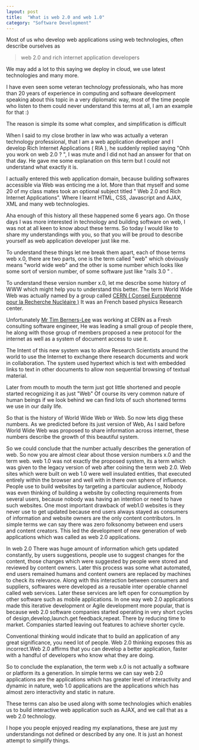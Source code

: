 ```yaml
---
layout: post
title:  "What is web 2.0 and web 1.0"
category: "Software Development"
---
```

Most of us who develop web applications using web technologies, often describe ourselves as

> web 2.0 and rich internet application developers

We may add a lot to this saying we deploy in cloud, we use latest technologies and many more.

I have even seen some veteran technology professionals, who has more than 20 years of experience in computing and software development speaking about this topic in a very diplomatic way, most of the time people who listen to them could never understand this terms at all, I am an example for that :)

The reason is simple its some what complex, and simplification is difficult

When I said to my close brother in law who was actually a veteran technology professional, that I am a web application developer and I develop Rich Internet Applications ( RIA ), he suddenly replied saying "Ohh you work on web 2.0 ? ", I was mute and I did not had an answer for that on that day. He gave me some explanation on this term but I could not understand what exactly it is.

I actually entered this web application domain, because building softwares accessible via Web was enticing me a lot. More than that myself and some 20 of my class mates took an optional subject titled " Web 2.0 and Rich Internet Applications". Where I learnt HTML, CSS, Javascript and AJAX, XML and many web technologies.

Aha enough of this history all these happened some 6 years ago. On those days I was more interested in technology and building software on web, I was not at all keen to know about these terms. So today I would like to share my understandings with you, so that you will be proud to describe yourself as web application developer just like me.

To understand these things let me break them apart, each of those terms web x.0, there are two parts, one is the term called "web" which obviously means "world wide web" and the other is some number which looks like some sort of version number, of some software just like "rails 3.0 " .

To understand these version number x.0, let me describe some history of WWW which might help you to understand this better. The term World Wide Web was actually named by a group called [CERN ( Conseil Européenne pour la Recherche Nucléaire )](http://en.wikipedia.org/wiki/CERN) It was an French based physics Research center.

Unfortunately [Mr Tim Berners-Lee](http://en.wikipedia.org/wiki/Tim_Berners-Lee) was working at CERN as a Fresh consulting software engineer, He was leading a small group of people there, he along with those group of members proposed a new protocol for the internet as well as a system of document access to use it.

The Intent of this new system was to allow Research Scientists around the world to use the Internet to exchange there research documents and work in collaboration. The system used hypertext which is text with embedded links to text in other documents to allow non sequential browsing of textual material.

Later from mouth to mouth the term just got little shortened and people started recognizing it as just "Web" Of course its very common nature of human beings if we look behind we can find lots of such shortened terms we use in our daily life.

So that is the history of World Wide Web or Web. So now lets digg these numbers. As we predicted before its just version of Web, As I said before World Wide Web was proposed to share information across internet, these numbers describe the growth of this beautiful system.

So we could conclude that the number actually describes the generation of web. So now you are almost clear about those version numbers x.0 and the term web. web 1.0 was not exactly the proposed system, its a term which was given to the legacy version of web after coining the term web 2.0. Web sites which were built on web 1.0 were well insulated entities, that executed entirely within the browser and well with in there own sphere of influence. People use to build websites by targeting a particular audience, Nobody was even thinking of building a website by collecting requirements from several users, because nobody was having an intention or need to have such websites. One most important drawback of web1.0 websites is they never use to get updated because end users always stayed as consumers of information and website owners are the only content contributors. In simple terms we can say there was zero folksonomy between end users and content creators. This led the development of new generation of web applications which was called as web 2.0 applications.

In web 2.0 There was huge amount of information which gets updated constantly, by users suggestions, people use to suggest changes for the content, those changes which were suggested by people were stored and reviewed by content owners. Later this process was some what automated, end users remained humans and content owners are replaced by machines to check its relevance. Along with this interaction between consumers and suppliers, softwares were developed as a reusable inter operable channel called web services. Later these services are left open for consumption by other software such as mobile applications. In one way web 2.0 applications made this iterative development or Agile development more popular, that is because web 2.0 software companies started operating in very short cycles of design,develop,launch.get feedback,repeat. There by reducing time to market. Companies started leaving out features to achieve shorter cycle.

Conventional thinking would indicate that to build an application of any great significance, you need lot of people. Web 2.0 thinking exposes this as incorrect.Web 2.0 affirms that you can develop a better application, faster with a handful of developers who know what they are doing.

So to conclude the explanation, the term web x.0 is not actually a software or platform its a generation. In simple terms we can say web 2.0 applications are the applications which has greater level of interactivity and dynamic in nature, web 1.0 applications are the applications which has almost zero interactivity and static in nature.

These terms can also be used along with some technologies which enables us to build interactive web application such as AJAX, and we call that as a web 2.0 technology.

I hope you people enjoyed reading my explanations, these are just my understandings not defined or described by any one. It is just an honest attempt to simplify things.